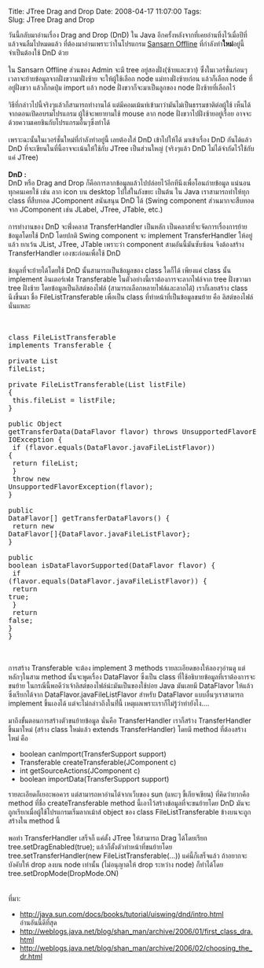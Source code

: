 Title: JTree Drag and Drop 
Date: 2008-04-17 11:07:00
Tags:  
Slug: JTree Drag and Drop 


วันนี้กลับมาอ่านเรื่อง Drag and Drop (DnD) ใน Java อีกครั้งหลังจากที่เคยอ่านทิ้งไว้เมื่อปีที่แล้วจนลืมไปหมดแล้ว ที่ต้องมาอ่านเพราะว่าในโปรแกรม <a href="http://www.sansarn.com/offline/">Sansarn Offline</a> ที่กำลังทำ<span style="font-weight: bold;">ใหม่</span>อยู่นี้ จำเป็นต้องใช้ DnD ด้วย<br /><br />ใน Sansarn Offline ส่วนของ Admin จะมี tree อยู่สองฝั่ง(ซ้ายและขวา) ซึ่่งในเวอร์ชั่นก่อนๆ เวลาจะย้ายข้อมูลจากฝั่งขวามาฝั่งซ้าย จะให้ผู้ใช้เลือก node แม่ทางฝั่งซ้ายก่อน แล้วก็เลือก node ที่อยู่ฝั่งขวา แล้วก็กดปุ่ม import แล้ว node ฝั่งขวาก็จะมาเป็นลูกของ node ฝั่งซ้ายที่เลือกไว้<br /><br />วิธีที่กล่าวไปนี้จริงๆแล้วก็สามารถทำงานได้ แต่มีคอมเม้นท์เข้ามาว่ามันไม่เป็นธรรมชาติต่อผู้ใช้ เห็นได้จากตอนเปิดอบรมโปรแกรม ผู้ใช้จะพยายามใช้ mouse ลาก node ฝั่งขวาไปฝั่งซ้ายอยู่เรื่อย อาจจะด้วยความเคยชินกับโปรแกรมอื่นๆซึ่งทำได้<br /><br />เพราะฉะนั้นในเวอร์ชั่นใหม่ที่กำลังทำอยู่นี้ เลยต้องใส่ DnD เข้าไปให้ได้ มาเข้าเรื่อง DnD กันได้แล้ว DnD ที่จะเขียนในที่นี้อาจจะเน้นให้ใช้กับ JTree เป็นส่วนใหญ่ (จริงๆแล้ว DnD ไม่ได้จำกัดไว้ใช้กับแค่ JTree)<br /><br /><span style="font-weight: bold;">DnD :<br /></span><span>DnD หรือ Drag and Drop ก็คือการลากข้อมูลแล้วไปปล่อยไว้อีกทีนึงเพื่อโอนถ่ายข้อมูล แน่นอนทุกคนเคยใช้ เช่น ลาก icon บน desktop ไปใส่ในถังขยะ เป็นต้น ใน Java เราสามารถทำให้ทุก class ที่สืบทอด JComponent สนันสนุน DnD ได้ (Swing component ส่วนมากจะสืบทอดจาก JComponent เช่น JLabel, JTree, JTable, etc.)<br /><br />การทำงานของ DnD จะพึ่่งคลาส TransferHandler เป็นหลัก เป็นคลาสที่จะจัดการเรื่องการย้ายข้อมูลโดยใช้ DnD โดยปกติ Swing component จะ implement TransferHandler ให้อยู่แล้ว ยกเว้น JList, JTree, JTable เพราะว่า component สามอันนี้มันซับซ้อน จึงต้องสร้าง TransferHandler เองซะก่อนเพื่อใช้ DnD<br /><br />ข้อมูลที่จะย้ายได้โดยใช้ DnD นั้นสามารถเป็นข้อมูลของ class ใดก็ได้ เพียงแค่ class นั้น implement อินเตอร์เฟส Transferable ในตัวอย่างนี้เราต้องการจะลากไฟล์จาก tree ฝั่งขวามา tree ฝั่งซ้าย โดยข้อมูลเป็นลิสต์ของไฟล์ (สามารถเลือกหลายไฟล์และลากได้) เราก็เลยสร้าง class นึงขึ้นมา ชื่อ FileListTransferable เพื่อเป็น class ที่ทำหน้าที่เป็นข้อมูลขนย้าย คือ ลิสต์ของไฟล์นั่นแหละ<br /><br /><pre><br />class FileListTransferable implements Transferable {<br /><br />private List<file> fileList;<br /><br />private FileListTransferable(List<file> listFile) {<br />    this.fileList = listFile;<br />}<br /><br />public Object getTransferData(DataFlavor flavor) throws UnsupportedFlavorException, IOException {<br />    if (flavor.equals(DataFlavor.javaFileListFlavor)) {<br />        return fileList;<br />    }<br />    throw new UnsupportedFlavorException(flavor);<br />}<br /><br />public DataFlavor[] getTransferDataFlavors() {<br />    return new DataFlavor[]{DataFlavor.javaFileListFlavor};<br />}<br /><br />public boolean isDataFlavorSupported(DataFlavor flavor) {<br />    if (flavor.equals(DataFlavor.javaFileListFlavor)) {<br />        return true;<br />    }<br />    return false;<br />}<br />}<br /></file></file></pre><br /><br />การสร้าง Transferable จะต้อง implement 3 methods รายละเอียดของให้ลองๆอ่านดู แต่หลักๆในสาม method นั้นจะพูดเรื่อง DataFlavor ซึ่งเป็น class ที่ใช้อธิบายข้อมูลที่เราต้องการจะขนย้าย ในกรณีนี้พอดีว่าเจ้าลิสต์ของไฟล์น่ะมันเป็นของใช้บ่อย Java มันเลยมี DataFlavor ให้แล้ว ซึ่งเรียกได้จาก DataFlavor.javaFileListFlavor สำหรับ DataFlavor แบบอื่นๆเราสามารถ implement ขึ้นเองได้ แต่จะไม่กล่าวถึงในที่่นี้ เหตุผลเพราะเราก็ไม่รู้ว่าทำยังไง....<br /><br />มาถึงขั้นตอนการสร้างตัวขนย้ายข้อมูล นั่นคือ TransferHandler เราก็สร้าง TransferHandler ขึ้นมาใหม่ </span><span>(สร้าง class ใหม่แล้ว extends TransferHandler) </span><span>โดยมี method ที่ต้องสร้างใหม่ คือ<br /></span><ul><li>boolean canImport(TransferSupport support)<br /></li><li>Transferable createTransferable(JComponent c)<br /></li><li>int getSourceActions(JComponent c)</li><li> boolean importData(TransferSupport support)<br /></li></ul>รายละเอียดก็เยอะพอควร แต่สามารถหาอ่านได้จากเว็บของ sun (แหะๆ ขี้เกียจเขียน) ที่คิดว่่ายากคือ method ที่ชื่อ createTransferable method นี้เอาไว้สร้างข้อมูลที่จะขนย้ายโดย DnD มันจะถูกเรียกเมื่อผู้ใช้โปรแกรมเริ่มลากเม้าส์ object ของ class <span>FileListTransferable ข้างบนจะถูกสร้างใน method นี้<br /><br />พอทำ TransferHandler เสร็จก็ แค่ตั้ง JTree ให้สามารถ Drag ได้โดยเรียก tree.setDragEnabled(true); แล้วก็ตั้งตัวทำหน้าที่ขนย้ายโดย tree.setTransferHandler(new FileListTransferable(...)) แค่นี้ก็เสร็จแล้ว ถ้าอยากจะบังคับให้ drop ลงบน node เท่านั้น (ไม่อนุญาตให้ drop ระหว่าง node) ก็ทำได้โดย tree.setDropMode(DropMode.ON)<br /></span><span><br /></span><br />ที่มา:<br /><ul><li><a href="http://java.sun.com/docs/books/tutorial/uiswing/dnd/intro.html">http://java.sun.com/docs/books/tutorial/uiswing/dnd/intro.html<br /></a></li> อ่านอันนี้ดีที่สุด<li><a href="http://weblogs.java.net/blog/shan_man/archive/2006/01/first_class_dra.html">http://weblogs.java.net/blog/shan_man/archive/2006/01/first_class_dra.html</a></li><li><a href="http://weblogs.java.net/blog/shan_man/archive/2006/02/choosing_the_dr.html">http://weblogs.java.net/blog/shan_man/archive/2006/02/choosing_the_dr.html</a><br /></li></ul>
